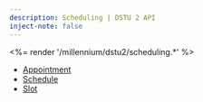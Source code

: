 ```yaml
---
description: Scheduling | DSTU 2 API
inject-note: false
---
```


<%= render '/millennium/dstu2/scheduling.*' %>

* [Appointment](../scheduling/appointment)
* [Schedule](../scheduling/schedule)
* [Slot](../scheduling/slot)
